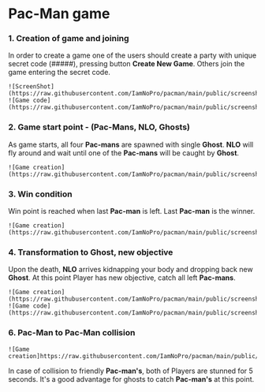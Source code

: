 # Pac-Man game

### 1. Creation of game and joining

In order to create a game one of the users should create a party
with unique secret code (#####), pressing button __Create New Game__. Others join the
game entering the secret code.
```
![ScreenShot](https://raw.githubusercontent.com/IamNoPro/pacman/main/public/screenshots/game_creation.png)
![Game code](https://raw.githubusercontent.com/IamNoPro/pacman/main/public/screenshots/game_code.png)
```
### 2. Game start point - __(Pac-Mans, NLO, Ghosts)__

As game starts, all four __Pac-mans__ are spawned with single __Ghost__. __NLO__ will fly around
and wait until one of the __Pac-mans__ will be caught by __Ghost__.
```
![Game creation](https://raw.githubusercontent.com/IamNoPro/pacman/main/public/screenshots/game_start.png)
```
### 3. Win condition

Win point is reached when last __Pac-man__ is left. Last __Pac-man__ is the winner.
```
![Game creation](https://raw.githubusercontent.com/IamNoPro/pacman/main/public/screenshots/pacman_win.png)
```
### 4. Transformation to __Ghost__, new objective 

Upon the death, __NLO__ arrives kidnapping your body and dropping back new __Ghost__. 
At this point Player has new objective, catch all left __Pac-mans__.
```
![Game creation](https://raw.githubusercontent.com/IamNoPro/pacman/main/public/screenshots/pacman_eaten.png)
![Game code](https://raw.githubusercontent.com/IamNoPro/pacman/main/public/screenshots/pacman_revive.png)
```
### 6. Pac-Man to Pac-Man collision
```
![Game creation]https://raw.githubusercontent.com/IamNoPro/pacman/main/public/screenshots/pacman_collision.png)
```
In case of collision to friendly __Pac-man's__, both of Players are stunned for 5 seconds.
It's a good advantage for ghosts to catch __Pac-man's__ at this point.
